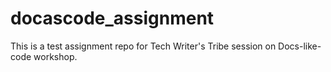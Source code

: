 # docascode_assignment
This is a test assignment repo for Tech Writer's Tribe session on Docs-like-code workshop.
